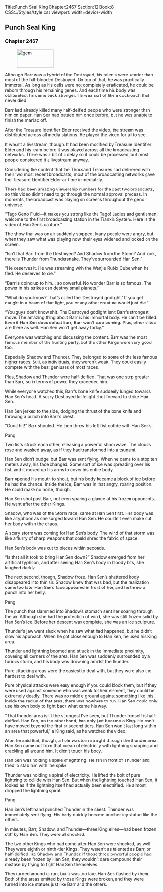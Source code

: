 Title:Punch Seal King 
Chapter:2467 
Section:12 
Book:8 
CSS:../Styles/style.css 
viewport: width=device-width
  
## Punch Seal King
### Chapter 2467
  
<figure>
	<img src="../Images/gem.gif" alt="gem" id="gem" width="120" height="60" />
</figure>
  

  
Although Barr was a hybrid of the Destroyed, his talents were scarier than most of the full-blooded Destroyed. On top of that, he was practically immortal. As long as his cells were not completely eradicated, he could be reborn through his remaining genes. And each time his body was obliterated, he came back stronger. He was sort of like a cockroach that never died.

Barr had already killed many half-deified people who were stronger than him on paper. Han Sen had battled him once before, but he was unable to finish the maniac off.

After the Treasure Identifier Elder received the video, the stream was distributed across all media stations. He played the video for all to see.

It wasn’t a livestream, though. It had been modified by Treasure Identifier Elder and his team before it was played across all the broadcasting networks. There was a bit of a delay so it could be processed, but most people considered it a livestream anyway.

Considering the content that the Thousand Treasures had delivered with their two most recent broadcasts, most of the broadcasting networks gave the Treasure Identifier Elder air time immediately.

There had been amazing viewership numbers for the past two broadcasts, so this video didn’t need to go through the normal approval process. In moments, the broadcast was playing on screens throughout the geno universe.

“Tago Geno Fluid—it makes you strong like the Tago! Ladies and gentlemen, welcome to the first broadcasting station in the Tianxia System. Here is the video of Han Sen’s capture.”

The show that was on air suddenly stopped. Many people were angry, but when they saw what was playing now, their eyes widened and locked on the screen.

“Isn’t that Barr from the Destroyed? And Shadow from the Storm? And look, there is Thunder from Thundersnake. They’ve surrounded Han Sen.”

“He deserves it. He was streaming with the Wanjie Rubix Cube when he fled. He deserves to die.”

“Barr is going up to him… so powerful. No wonder Barr is so famous. The power in his strikes can destroy small planets.”

“What do you know? That’s called the ‘Destroyed godlight.’ If you get caught in a beam of that light, you or any other creature would just die.”

“You guys don’t know shit. The Destroyed godlight isn’t Barr’s strongest move. The amazing thing about Barr is his immortal body. He can’t be killed. Even if Han Sen does defeat Barr, Barr won’t stop coming. Plus, other elites are there as well. Han Sen won’t get away today.”

Everyone was watching and discussing the content. Barr was the most famous member of the hunting party, but the other Kings were very good too.

Especially Shadow and Thunder. They belonged to some of the less famous higher races. Still, as individuals, they weren’t weak. They could easily compete with the best geniuses of most races.

Plus, Shadow and Thunder were half-deified. That was one step greater than Barr, so in terms of power, they exceeded him.

While everyone watched this, Barr’s bone knife suddenly lunged towards Han Sen’s head. A scary Destroyed knifelight shot forward to strike Han Sen.

Han Sen jerked to the side, dodging the thrust of the bone knife and throwing a punch into Barr’s chest.

“Good hit!” Barr shouted. He then threw his left fist collide with Han Sen’s.

Pang!

Two fists struck each other, releasing a powerful shockwave. The clouds rose and washed away, as if they had transformed into a tsunami.

Han Sen didn’t budge, but Barr was sent flying. When he came to a stop ten meters away, his face changed. Some sort of ice was spreading over his fist, and it moved up his arms to cover his entire body.

Barr opened his mouth to shout, but his body became a block of ice before he had the chance. Inside the ice, Barr was in that angry, roaring position. He could make no noise, though.

Han Sen shot past Barr, not even sparing a glance at his frozen opponents. He went after the other Kings.

Shadow, who was of the Storm race, came at Han Sen first. Her body was like a typhoon as she surged toward Han Sen. He couldn’t even make out her body within the chaos.

A scary storm was coming for Han Sen’s body. The wind of that storm was like a flurry of sharp weapons that could shred the fabric of space.

Han Sen’s body was cut to pieces within seconds.

“Is that all it took to bring Han Sen down?” Shadow emerged from her artificial typhoon, and after seeing Han Sen’s body in bloody bits, she laughed darkly.

The next second, though, Shadow froze. Han Sen’s shattered body disappeared into thin air. Shadow knew that was bad, but the realization came too late. Han Sen’s face appeared in front of her, and he threw a punch into her belly.

Pang!

The punch that slammed into Shadow’s stomach sent her soaring through the air. Although she had the protection of wind, she was still frozen solid by Han Sen’s ice. Before her descent was complete, she was an ice sculpture.

Thunder’s jaw went slack when he saw what had happened, but he didn’t slow his approach. When he got close enough to Han Sen, he used his King area.

Thunder and lightning boomed and struck in the immediate proximity, covering all corners of the area. Han Sen was suddenly surrounded by a furious storm, and his body was drowning amidst the thunder.

Pure attacking areas were the easiest to deal with, but they were also the hardest to deal with.

Pure physical attacks were easy enough if you could block them, but if they were used against someone who was weak to their element, they could be extremely deadly. There was no middle ground against something like this. Inside the radius of that area, there was nowhere to run. Han Sen could only use his own body to fight back what came his way.

“That thunder area isn’t the strongest I’ve seen, but Thunder himself is half-deified. Han Sen, on the other hand, has only just become a King. He can’t have moved beyond the first or second tiers. Han Sen won’t last long within an area that powerful,” a King said, as he watched the video.

After he said that, though, a hole was torn straight through the thunder area. Han Sen came out from that ocean of electricity with lightning snapping and crackling all around him. It didn’t touch his body.

Han Sen was holding a spike of lightning. He ran in front of Thunder and tried to stab him with the spike.

Thunder was holding a spiral of electricity. He lifted the bolt of pure lightning to collide with Han Sen. But when the lightning touched Han Sen, it looked as if the lightning itself had actually been electrified. He almost dropped the lightning spiral.

Pang!

Han Sen’s left hand punched Thunder in the chest. Thunder was immediately sent flying. His body quickly became another icy statue like the others.

In minutes, Barr, Shadow, and Thunder—three King elites—had been frozen stiff by Han Sen. They were all shocked.

The two other Kings who had come after Han Sen were shocked, as well. They were eighth or ninth-tier Kings. They weren’t as talented as Barr, or half-deified like Shadow and Thunder. If those three powerful people had already been frozen by Han Sen, they wouldn’t dare compound their mistake by trying to fight Han Sen themselves.

They turned around to run, but it was too late. Han Sen flashed by them. Both of the areas emitted by those Kings were broken, and they were turned into ice statues just like Barr and the others.